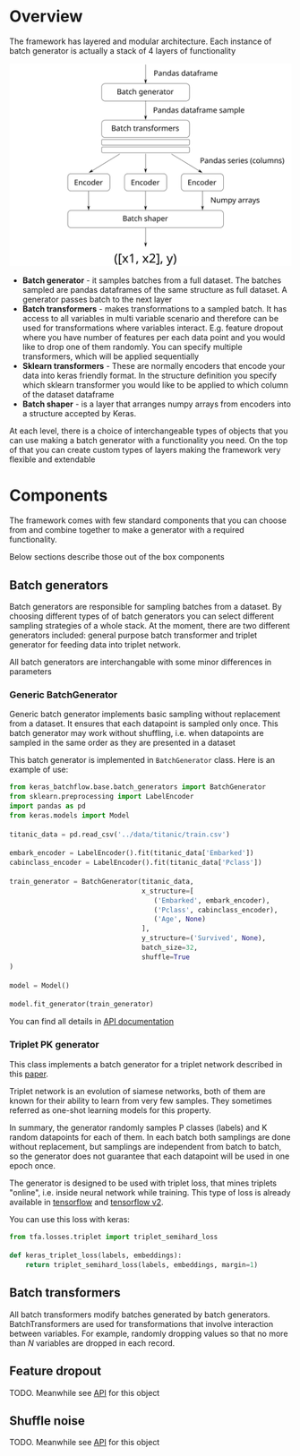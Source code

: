 # Overview

The framework has layered and modular architecture. Each instance of batch generator is actually
a stack of 4 layers of functionality

![Functional diagram](images/functional_diagram.svg)

- **Batch generator** - it samples batches from a full dataset. The batches sampled are
 pandas dataframes of the same structure as full dataset. A generator passes batch to
  the next layer 
- **Batch transformers** - makes transformations to a sampled batch. It has access to all variables
 in multi variable scenario and therefore can be used for transformations where variables
  interact. E.g. feature dropout where you have number of features per each data point and 
  you would like to drop one of them randomly. You can specify multiple transformers, which will 
  be applied sequentially
- **Sklearn transformers** - These are normally encoders that encode your data into keras friendly
 format. In the structure definition you specify which sklearn transformer you would like to
 be applied to which column of the dataset dataframe
- **Batch shaper** - is a layer that arranges numpy arrays from encoders into a structure 
 accepted by Keras. 

At each level, there is a choice of interchangeable types of objects that you can use 
making a batch generator with a functionality you need. On the top of that you can create 
custom types of layers making the framework very flexible and extendable

# Components 

The framework comes with few standard components that you can choose from and combine together to 
make a generator with a required functionality. 

Below sections describe those out of the box components

## Batch generators

Batch generators are responsible for sampling batches from a dataset. By choosing different types of 
of batch generators you can select different sampling strategies of a whole stack. At the moment, 
there are two different generators included: general purpose batch transformer and triplet generator for 
feeding data into triplet network. 

All batch generators are interchangable with some minor differences in parameters 

### Generic BatchGenerator

Generic batch generator implements basic sampling without replacement from a dataset. 
It ensures that each datapoint is sampled only once. This batch generator may work without shuffling, i.e. when
datapoints are sampled in the same order as they are presented in a dataset

This batch generator is implemented in `BatchGenerator` class. Here is an example of use:

```python
from keras_batchflow.base.batch_generators import BatchGenerator
from sklearn.preprocessing import LabelEncoder
import pandas as pd
from keras.models import Model

titanic_data = pd.read_csv('../data/titanic/train.csv')

embark_encoder = LabelEncoder().fit(titanic_data['Embarked'])
cabinclass_encoder = LabelEncoder().fit(titanic_data['Pclass'])

train_generator = BatchGenerator(titanic_data, 
                                 x_structure=[
                                    ('Embarked', embark_encoder),
                                    ('Pclass', cabinclass_encoder),
                                    ('Age', None)                    
                                 ],
                                 y_structure=('Survived', None),
                                 batch_size=32,
                                 shuffle=True
)

model = Model()

model.fit_generator(train_generator)  
```

You can find all details in [API documentation](batch_generators_api.md#batchgenerator-class) 

### Triplet PK generator

This class implements a batch generator for a triplet network described in this 
[paper](https://arxiv.org/abs/1703.07737). 

Triplet network is an evolution of siamese networks, both of them are known for their ability to learn from very
few samples. They sometimes referred as one-shot learning models for this property.

In summary, the generator randomly samples P classes (labels) and K random datapoints for each of them. In each batch 
both samplings are done without replacement, but samplings are independent from batch to batch, so the 
generator does not guarantee that each datapoint will be used in one epoch once.

The generator is designed to be used with triplet loss, that mines triplets "online", i.e. inside neural network 
while training. This type of loss is already available in 
[tensorflow](https://www.tensorflow.org/versions/r1.15/api_docs/python/tf/contrib/losses/metric_learning/triplet_semihard_loss) 
and [tensorflow v2](https://www.tensorflow.org/addons/api_docs/python/tfa/losses/triplet_semihard_loss). 

You can use this loss with keras:

```python
from tfa.losses.triplet import triplet_semihard_loss

def keras_triplet_loss(labels, embeddings):
    return triplet_semihard_loss(labels, embeddings, margin=1)
```


## Batch transformers

All batch transformers modify batches generated by batch generators. BatchTransformers are used for transformations
that involve interaction between variables. For example, randomly dropping values so that no more than $N$ variables 
are dropped in each record.  

## Feature dropout

TODO. Meanwhile see [API](batch_transformers_api.md#featuredropout) for this object

## Shuffle noise

TODO. Meanwhile see [API](batch_transformers_api.md#shufflenoise) for this object
